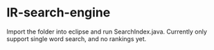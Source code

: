 # IR-search-engine

Import the folder into eclipse and run SearchIndex.java.
Currently only support single word search, and no rankings yet.
